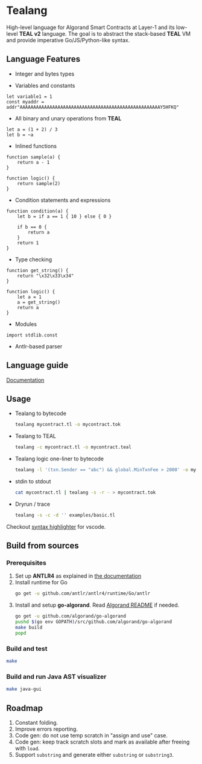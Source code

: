 # Tealang

High-level language for Algorand Smart Contracts at Layer-1 and its low-level **TEAL v2** language.
The goal is to abstract the stack-based **TEAL** VM and provide imperative Go/JS/Python-like syntax.

## Language Features

* Integer and bytes types

* Variables and constants
```
let variable1 = 1
const myaddr = addr"AAAAAAAAAAAAAAAAAAAAAAAAAAAAAAAAAAAAAAAAAAAAAAAAAAAAY5HFKQ"
```

* All binary and unary operations from **TEAL**
```
let a = (1 + 2) / 3
let b = ~a
```

* Inlined functions
```
function sample(a) {
    return a - 1
}

function logic() {
    return sample(2)
}
```

* Condition statements and expressions
```
function condition(a) {
    let b = if a == 1 { 10 } else { 0 }

    if b == 0 {
        return a
    }
    return 1
}
```

* Type checking
```
function get_string() {
    return "\x32\x33\x34"
}

function logic() {
    let a = 1
    a = get_string()
    return a
}
```

* Modules
```
import stdlib.const
```

* Antlr-based parser

## Language guide

[Documentation](GUIDE.md)

## Usage

* Tealang to bytecode
    ```sh
    tealang mycontract.tl -o mycontract.tok
    ```

* Tealang to TEAL
    ```sh
    tealang -c mycontract.tl -o mycontract.teal
    ```
* Tealang logic one-liner to bytecode
    ```sh
    tealang -l '(txn.Sender == "abc") && global.MinTxnFee > 2000' -o mycontract.tok
    ```
* stdin to stdout
    ```sh
    cat mycontract.tl | tealang -s -r - > mycontract.tok
    ```
* Dryrun / trace
    ```sh
    tealang -s -c -d '' examples/basic.tl
    ```

Checkout [syntax highlighter](https://github.com/pzbitskiy/tealang-syntax-highlighter) for vscode.

## Build from sources

### Prerequisites

1. Set up **ANTLR4** as explained in [the documentation](https://www.antlr.org/)
2. Install runtime for Go
    ```sh
    go get -u github.com/antlr/antlr4/runtime/Go/antlr
    ```
3. Install and setup **go-algorand**. Read [Algorand README](https://github.com/algorand/go-algorand/blob/master/README.md) if needed.
    ```sh
    go get -u github.com/algorand/go-algorand
    pushd $(go env GOPATH)/src/github.com/algorand/go-algorand
    make build
    popd
    ```

### Build and test
```sh
make
```

### Build and run Java AST visualizer
```sh
make java-gui
```

## Roadmap

1. Constant folding.
2. Improve errors reporting.
3. Code gen: do not use temp scratch in "assign and use" case.
4. Code gen: keep track scratch slots and mark as available after freeing with `load`.
5. Support `substring` and generate either `substring` or `substring3`.